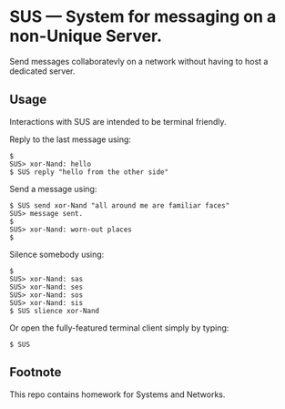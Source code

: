 # SUS — System for messaging on a non-Unique Server.
Send messages collaboratevly on a network without having to host a dedicated server.

## Usage
Interactions with SUS are intended to be terminal friendly.

Reply to the last message using:
```
$
SUS> xor-Nand: hello
$ SUS reply "hello from the other side"
```

Send a message using:
```
$ SUS send xor-Nand "all around me are familiar faces"
SUS> message sent.
$ 
SUS> xor-Nand: worn-out places
$
```

Silence somebody using:
```
$
SUS> xor-Nand: sas
SUS> xor-Nand: ses
SUS> xor-Nand: sos
SUS> xor-Nand: sis
$ SUS slience xor-Nand
```

Or open the fully-featured terminal client simply by typing:
```
$ SUS
```

## Footnote
This repo contains homework for Systems and Networks.
